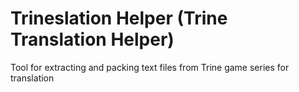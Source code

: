 # Trineslation Helper (Trine Translation Helper)
Tool for extracting and packing text files from Trine game series for translation
